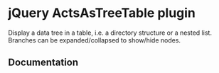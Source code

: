 jQuery ActsAsTreeTable plugin
=============================

Display a data tree in a table, i.e. a directory structure or a nested list.
Branches can be expanded/collapsed to show/hide nodes.

Documentation
-------------